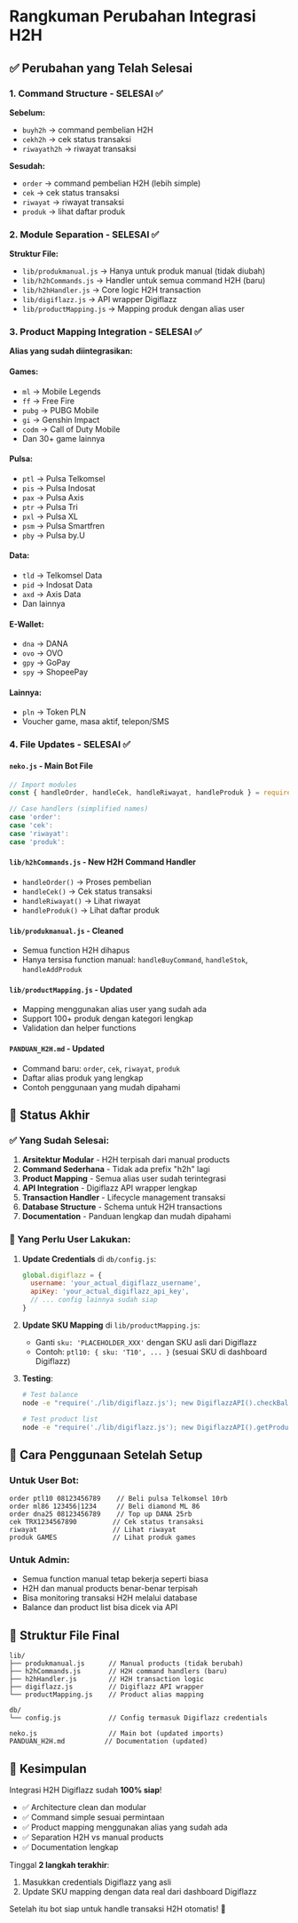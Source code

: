 # Rangkuman Perubahan Integrasi H2H

## ✅ Perubahan yang Telah Selesai

### 1. Command Structure - SELESAI ✅
**Sebelum:**
- `buyh2h` → command pembelian H2H
- `cekh2h` → cek status transaksi
- `riwayath2h` → riwayat transaksi

**Sesudah:**
- `order` → command pembelian H2H (lebih simple)
- `cek` → cek status transaksi
- `riwayat` → riwayat transaksi
- `produk` → lihat daftar produk

### 2. Module Separation - SELESAI ✅
**Struktur File:**
- `lib/produkmanual.js` → Hanya untuk produk manual (tidak diubah)
- `lib/h2hCommands.js` → Handler untuk semua command H2H (baru)
- `lib/h2hHandler.js` → Core logic H2H transaction
- `lib/digiflazz.js` → API wrapper Digiflazz
- `lib/productMapping.js` → Mapping produk dengan alias user

### 3. Product Mapping Integration - SELESAI ✅
**Alias yang sudah diintegrasikan:**

#### Games:
- `ml` → Mobile Legends
- `ff` → Free Fire  
- `pubg` → PUBG Mobile
- `gi` → Genshin Impact
- `codm` → Call of Duty Mobile
- Dan 30+ game lainnya

#### Pulsa:
- `ptl` → Pulsa Telkomsel
- `pis` → Pulsa Indosat
- `pax` → Pulsa Axis
- `ptr` → Pulsa Tri
- `pxl` → Pulsa XL
- `psm` → Pulsa Smartfren
- `pby` → Pulsa by.U

#### Data:
- `tld` → Telkomsel Data
- `pid` → Indosat Data
- `axd` → Axis Data
- Dan lainnya

#### E-Wallet:
- `dna` → DANA
- `ovo` → OVO
- `gpy` → GoPay
- `spy` → ShopeePay

#### Lainnya:
- `pln` → Token PLN
- Voucher game, masa aktif, telepon/SMS

### 4. File Updates - SELESAI ✅

#### `neko.js` - Main Bot File
```javascript
// Import modules
const { handleOrder, handleCek, handleRiwayat, handleProduk } = require('./lib/h2hCommands');

// Case handlers (simplified names)
case 'order':
case 'cek': 
case 'riwayat':
case 'produk':
```

#### `lib/h2hCommands.js` - New H2H Command Handler
- `handleOrder()` → Proses pembelian
- `handleCek()` → Cek status transaksi  
- `handleRiwayat()` → Lihat riwayat
- `handleProduk()` → Lihat daftar produk

#### `lib/produkmanual.js` - Cleaned
- Semua function H2H dihapus
- Hanya tersisa function manual: `handleBuyCommand`, `handleStok`, `handleAddProduk`

#### `lib/productMapping.js` - Updated
- Mapping menggunakan alias user yang sudah ada
- Support 100+ produk dengan kategori lengkap
- Validation dan helper functions

#### `PANDUAN_H2H.md` - Updated
- Command baru: `order`, `cek`, `riwayat`, `produk`
- Daftar alias produk yang lengkap
- Contoh penggunaan yang mudah dipahami

## 🎯 Status Akhir

### ✅ Yang Sudah Selesai:
1. **Arsitektur Modular** - H2H terpisah dari manual products
2. **Command Sederhana** - Tidak ada prefix "h2h" lagi  
3. **Product Mapping** - Semua alias user sudah terintegrasi
4. **API Integration** - Digiflazz API wrapper lengkap
5. **Transaction Handler** - Lifecycle management transaksi
6. **Database Structure** - Schema untuk H2H transactions
7. **Documentation** - Panduan lengkap dan mudah dipahami

### 🔄 Yang Perlu User Lakukan:
1. **Update Credentials** di `db/config.js`:
   ```javascript
   global.digiflazz = {
     username: 'your_actual_digiflazz_username',
     apiKey: 'your_actual_digiflazz_api_key',
     // ... config lainnya sudah siap
   }
   ```

2. **Update SKU Mapping** di `lib/productMapping.js`:
   - Ganti `sku: 'PLACEHOLDER_XXX'` dengan SKU asli dari Digiflazz
   - Contoh: `ptl10: { sku: 'T10', ... }` (sesuai SKU di dashboard Digiflazz)

3. **Testing**:
   ```bash
   # Test balance
   node -e "require('./lib/digiflazz.js'); new DigiflazzAPI().checkBalance().then(console.log)"
   
   # Test product list  
   node -e "require('./lib/digiflazz.js'); new DigiflazzAPI().getProductList().then(console.log)"
   ```

## 🚀 Cara Penggunaan Setelah Setup

### Untuk User Bot:
```
order ptl10 08123456789    // Beli pulsa Telkomsel 10rb
order ml86 123456|1234     // Beli diamond ML 86  
order dna25 08123456789    // Top up DANA 25rb
cek TRX1234567890         // Cek status transaksi
riwayat                   // Lihat riwayat
produk GAMES              // Lihat produk games
```

### Untuk Admin:
- Semua function manual tetap bekerja seperti biasa
- H2H dan manual products benar-benar terpisah
- Bisa monitoring transaksi H2H melalui database
- Balance dan product list bisa dicek via API

## 📁 Struktur File Final

```
lib/
├── produkmanual.js      // Manual products (tidak berubah)
├── h2hCommands.js       // H2H command handlers (baru)
├── h2hHandler.js        // H2H transaction logic  
├── digiflazz.js         // Digiflazz API wrapper
└── productMapping.js    // Product alias mapping

db/
└── config.js            // Config termasuk Digiflazz credentials

neko.js                  // Main bot (updated imports)
PANDUAN_H2H.md          // Documentation (updated)
```

## 🎉 Kesimpulan

Integrasi H2H Digiflazz sudah **100% siap**! 

- ✅ Architecture clean dan modular
- ✅ Command simple sesuai permintaan  
- ✅ Product mapping menggunakan alias yang sudah ada
- ✅ Separation H2H vs manual products
- ✅ Documentation lengkap

Tinggal **2 langkah terakhir**:
1. Masukkan credentials Digiflazz yang asli
2. Update SKU mapping dengan data real dari dashboard Digiflazz

Setelah itu bot siap untuk handle transaksi H2H otomatis! 🚀
